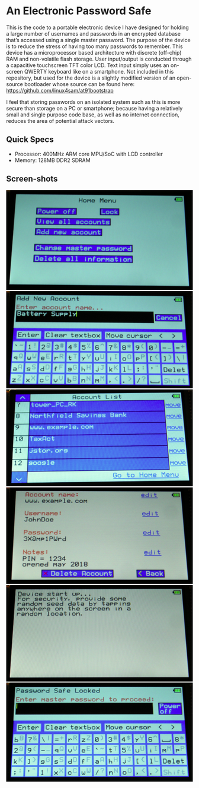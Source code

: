 # An Electronic Password Safe
This is the code to a portable electronic device I have designed for holding a large number of usernames and passwords in an encrypted database that’s accessed using a single master password.  The purpose of the device is to reduce the stress of having too many passwords to remember.  This device has a microprocessor based architecture with discrete (off-chip) RAM and non-volatile flash storage.  User input/output is conducted through a capacitive touchscreen TFT color LCD.  Text input simply uses an on-screen QWERTY keyboard like on a smartphone.  Not included in this repository, but used for the device is a slightly modified version of an open-source bootloader whose source can be found here:
https://github.com/linux4sam/at91bootstrap

I feel that storing passwords on an isolated system such as this is more secure than storage on a PC or smartphone; because having a relatively small and single purpose code base, as well as no internet connection, reduces the area of potential attack vectors.

## Quick Specs
- Processor: 400MHz ARM core MPU/SoC with LCD controller
- Memory: 128MB DDR2 SDRAM

## Screen-shots
<img src="https://github.com/RyanWKennedy/lockpod/blob/master/img/IOSC_home.PNG">

<img src="https://github.com/RyanWKennedy/lockpod/blob/master/img/IOSC_add.PNG">

<img src="https://github.com/RyanWKennedy/lockpod/blob/master/img/IOSC_list.PNG">

<img src="https://github.com/RyanWKennedy/lockpod/blob/master/img/IOSC_view.PNG">

<img src="https://github.com/RyanWKennedy/lockpod/blob/master/img/IOSC_startup.PNG">

<img src="https://github.com/RyanWKennedy/lockpod/blob/master/img/IOSC_locked.PNG">
